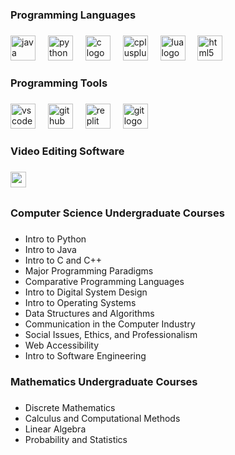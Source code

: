<h3 align="left">Programming Languages</h3>

###

<div align="left">
  <img src="https://cdn.jsdelivr.net/gh/devicons/devicon/icons/java/java-original-wordmark.svg" height="40" alt="java logo"  />
  <img width="12" />
  <img src="https://img.shields.io/badge/Python-3776AB?logo=python&logoColor=white&style=for-the-badge" height="40" alt="python logo"  />
  <img width="12" />
  <img src="https://img.shields.io/badge/C-A8B9CC?logo=c&logoColor=black&style=for-the-badge" height="40" alt="c logo"  />
  <img width="12" />
  <img src="https://img.shields.io/badge/C++-00599C?logo=cplusplus&logoColor=white&style=for-the-badge" height="40" alt="cplusplus logo"  />
  <img width="12" />
  <img src="https://img.shields.io/badge/Lua-2C2D72?logo=lua&logoColor=white&style=for-the-badge" height="40" alt="lua logo"  />
  <img width="12" />
  <img src="https://img.shields.io/badge/HTML5-E34F26?logo=html5&logoColor=white&style=for-the-badge" height="40" alt="html5 logo"  />
</div>

###

<h3 align="left">Programming Tools</h3>

###

<div align="left">
  <img src="https://img.shields.io/badge/Visual Studio Code-007ACC?logo=visualstudiocode&logoColor=white&style=for-the-badge" height="40" alt="vscode logo"  />
  <img width="12" />
  <img src="https://img.shields.io/badge/GitHub-181717?logo=github&logoColor=white&style=for-the-badge" height="40" alt="github logo"  />
  <img width="12" />
  <img src="https://img.shields.io/badge/Replit-F26207?logo=replit&logoColor=black&style=for-the-badge" height="40" alt="replit logo"  />
  <img width="12" />
  <img src="https://img.shields.io/badge/Git-F05032?logo=git&logoColor=white&style=for-the-badge" height="40" alt="git logo"  />
  <img width="12" />
</div>

###

<h3 align="left">Video Editing Software</h3>

###

<img align="left" height="25" src="https://www.etgigrup.com/wp-content/uploads/2019/11/Camtasia_Logo_Green.png"  />

###

<p align="left"><br><br></p>

###

<h3 align="left">Computer Science Undergraduate Courses</h4>

###

* Intro to Python
* Intro to Java
* Intro to C and C++
* Major Programming Paradigms
* Comparative Programming Languages
* Intro to Digital System Design
* Intro to Operating Systems
* Data Structures and Algorithms
* Communication in the Computer Industry
* Social Issues, Ethics, and Professionalism
* Web Accessibility
* Intro to Software Engineering</p>

###

<h3 align="left">Mathematics Undergraduate Courses</h4>

###

* Discrete Mathematics
* Calculus and Computational Methods
* Linear Algebra
* Probability and Statistics

###
